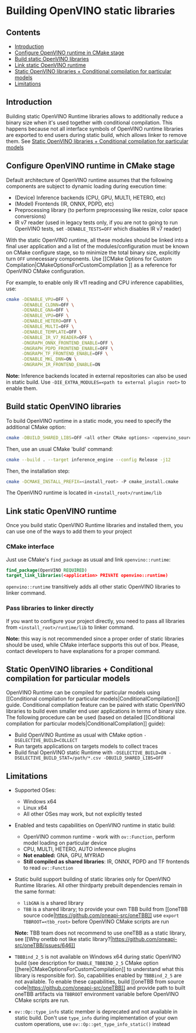 # Building OpenVINO static libraries

## Contents

- [Introduction](#introduction)
- [Configure OpenVINO runtime in CMake stage](#configure-openvino-runtime-in-cmake-stage)
- [Build static OpenVINO libraries](#build-static-openvino-libraries)
- [Link static OpenVINO runtime](#link-static-openvino-runtime)
- [Static OpenVINO libraries + Conditional compilation for particular models](#static-openvino-libraries--conditional-compilation-for-particular-models)
- [Limitations](#limitations)

## Introduction

Building static OpenVINO Runtime libraries allows to additionally reduce a binary size when it's used together with conditional compilation.
This happens because not all interface symbols of OpenVINO runtime libraries are exported to end users during static build, which allows linker to remove them. See [Static OpenVINO libraries + Conditional compilation for particular models](#static-openvino-libraries--conditional-compilation-for-particular-models)

## Configure OpenVINO runtime in CMake stage

Default architecture of OpenVINO runtime assumes that the following components are subject to dynamic loading during execution time:
* (Device) Inference backends (CPU, GPU, MULTI, HETERO, etc)
* (Model) Frontends (IR, ONNX, PDPD, etc)
* Preprocessing library (to perform preprocessing like resize, color space conversions)
* IR v7 reader (used in legacy tests only, if you are not to going to run OpenVINO tests, set `-DENABLE_TESTS=OFF` which disables IR v7 reader)

With the static OpenVINO runtime, all these modules should be linked into a final user application and a list of the modules/configuration must be known on CMake configure stage, so to minimize the total binary size, explicitly turn `OFF` unnecessary components. Use [[CMake Options for Custom Compilation|CMakeOptionsForCustomCompilation ]] as a reference for OpenVINO CMake configuration.

For example, to enable only IR v11 reading and CPU inference capabilities, use:
```sh
cmake -DENABLE_VPU=OFF \
      -DENABLE_CLDNN=OFF \
      -DENABLE_GNA=OFF \
      -DENABLE_VPU=OFF \
      -DENABLE_HETERO=OFF \
      -DENABLE_MULTI=OFF \
      -DENABLE_TEMPLATE=OFF \
      -DENABLE_IR_V7_READER=OFF \
      -DNGRAPH_ONNX_FRONTEND_ENABLE=OFF \
      -DNGRAPH_PDPD_FRONTEND_ENABLE=OFF \
      -DNGRAPH_TF_FRONTEND_ENABLE=OFF \
      -DENABLE_MKL_DNN=ON \
      -DNGRAPH_IR_FRONTEND_ENABLE=ON
```

**Note:** Inference backends located in external repositories can also be used in static build. Use `-DIE_EXTRA_MODULES=<path to external plugin root>` to enable them.

## Build static OpenVINO libraries

To build OpenVINO runtime in a static mode, you need to specify the additional CMake option:

```sh
cmake -DBUILD_SHARED_LIBS=OFF <all other CMake options> <openvino_sources root>
```

Then, use an usual CMake 'build' command:

```sh
cmake --build . --target inference_engine --config Release -j12
```

Then, the installation step:

```sh
cmake -DCMAKE_INSTALL_PREFIX=<install_root> -P cmake_install.cmake
```

The OpenVINO runtime is located in `<install_root>/runtime/lib`

## Link static OpenVINO runtime

Once you build static OpenVINO Runtime libraries and installed them, you can use one of the ways to add them to your project

### CMake interface

Just use CMake's `find_package` as usual and link `openvino::runtime`:

```cmake
find_package(OpenVINO REQUIRED)
target_link_libraries(<application> PRIVATE openvino::runtime)
```

`openvino::runtime` transitively adds all other static OpenVINO libraries to linker command. 

### Pass libraries to linker directly

If you want to configure your project directly, you need to pass all libraries from `<install_root>/runtime/lib` to linker command.

**Note:** this way is not recommended since a proper order of static libraries should be used, while CMake interface supports this out of box. Please, contact developers to have explanations for a proper command.

## Static OpenVINO libraries + Conditional compilation for particular models

OpenVINO Runtime can be compiled for particular models using [[Conditional compilation for particular models|ConditionalCompilation]] guide.
Conditional compilation feature can be paired with static OpenVINO libraries to build even smaller end user applications in terms of binary size. The following procedure can be used (based on detailed [[Conditional compilation for particular models|ConditionalCompilation]] guide):

* Build OpenVINO Runtime as usual with CMake option `-DSELECTIVE_BUILD=COLLECT`
* Run targets applications on targets models to collect traces
* Build final OpenVINO static Runtime with `-DSELECTIVE_BUILD=ON -DSELECTIVE_BUILD_STAT=/path/*.csv -DBUILD_SHARED_LIBS=OFF`

## Limitations

* Supported OSes:
    * Windows x64
    * Linux x64
    * All other OSes may work, but not explicitly tested
* Enabled and tests capabilities on OpenVINO runtime in static build:
    * OpenVINO common runtime - work with `ov::Function`, perform model loading on particular device
    * CPU, MULTI, HETERO, AUTO inference plugins
    * **Not enabled:** GNA, GPU, MYRIAD
    * **Still compiled as shared libraries**: IR, ONNX, PDPD and TF frontends to read `ov::Function`
* Static build support building of static libraries only for OpenVINO Runtime libraries. All other thirdparty prebuilt dependencies remain in the same format:
    * `libGNA` is a shared library
    * `TBB` is a shared library; to provide your own TBB build from [[oneTBB source code|https://github.com/oneapi-src/oneTBB]] use `export TBBROOT=<tbb_root>` before OpenVINO CMake scripts are run

    **Note:** TBB team does not recommend to use oneTBB as a static library, see [[Why onetbb not like static library?|https://github.com/oneapi-src/oneTBB/issues/646]]

* `TBBBind_2_5` is not available on Windows x64 during static OpenVINO build (see description for `ENABLE_TBBBIND_2_5` CMake option [[here|CMakeOptionsForCustomCompilation]] to understand what this library is responsible for). So, capabilities enabled by `TBBBind_2_5` are not available. To enable these capabilities, build [[oneTBB from source code|https://github.com/oneapi-src/oneTBB]] and provide path to built oneTBB artifacts via `TBBROOT` environment variable before OpenVINO CMake scripts are run.

* `ov::Op::type_info` static member is deprecated and not available in static build. Don't use `type_info` during implementation of your own custom operations, use `ov::Op::get_type_info_static()` instead 